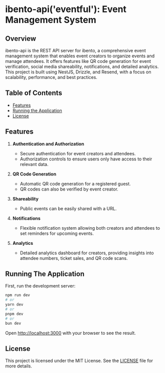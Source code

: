 # ibento-api('eventful'): Event Management System

## Overview

ibento-api is the REST API server for ibento, a comprehensive event management system that enables event creators to organize events and manage attendees. It offers features like QR code generation for event verification, social media shareability, notifications, and detailed analytics. This project is built using NestJS, Drizzle, and Resend, with a focus on scalability, performance, and best practices.

## Table of Contents

- [Features](#features)
- [Running the Application](#running-the-application)
- [License](#license)

## Features

1. **Authentication and Authorization**

   - Secure authentication for event creators and attendees.
   - Authorization controls to ensure users only have access to their relevant data.

2. **QR Code Generation**

   - Automatic QR code generation for a registered guest.
   - QR codes can also be verified by event creator.

3. **Shareability**

   - Public events can be easily shared with a URL.

4. **Notifications**

   - Flexible notification system allowing both creators and attendees to set reminders for upcoming events.

5. **Analytics**
   - Detailed analytics dashboard for creators, providing insights into attendee numbers, ticket sales, and QR code scans.

## Running The Application

First, run the development server:

```bash
npm run dev
# or
yarn dev
# or
pnpm dev
# or
bun dev
```

Open [http://localhost:3000](http://localhost:3000) with your browser to see the result.

## License

This project is licensed under the MIT License. See the [LICENSE](LICENSE) file for more details.

